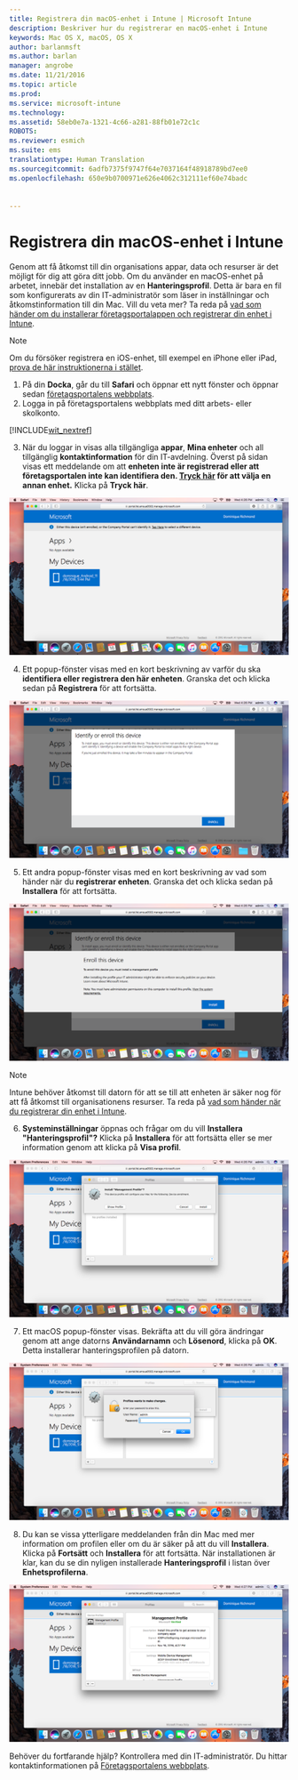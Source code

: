 ```yaml
---
title: Registrera din macOS-enhet i Intune | Microsoft Intune
description: Beskriver hur du registrerar en macOS-enhet i Intune
keywords: Mac OS X, macOS, OS X
author: barlanmsft
ms.author: barlan
manager: angrobe
ms.date: 11/21/2016
ms.topic: article
ms.prod: 
ms.service: microsoft-intune
ms.technology: 
ms.assetid: 58eb0e7a-1321-4c66-a281-88fb01e72c1c
ROBOTS: 
ms.reviewer: esmich
ms.suite: ems
translationtype: Human Translation
ms.sourcegitcommit: 6adfb7375f9747f64e7037164f48918789bd7ee0
ms.openlocfilehash: 650e9b0700971e626e4062c312111ef60e74badc


---
```


# <a name="enroll-your-macos-device-in-intune"></a>Registrera din macOS-enhet i Intune

Genom att få åtkomst till din organisations appar, data och resurser är det möjligt för dig att göra ditt jobb. Om du använder en macOS-enhet på arbetet, innebär det installation av en __Hanteringsprofil__. Detta är bara en fil som konfigurerats av din IT-administratör som läser in inställningar och åtkomstinformation till din Mac. Vill du veta mer? Ta reda på [vad som händer om du installerar företagsportalappen och registrerar din enhet i Intune](what-happens-if-you-install-the-company-portal-app-and-enroll-your-device-in-intune-ios.md).

  > [!NOTE]
  > Om du försöker registrera en iOS-enhet, till exempel en iPhone eller iPad, [prova de här instruktionerna i stället](enroll-your-device-in-intune-ios.md).

1. På din __Docka__, går du till __Safari__ och öppnar ett nytt fönster och öppnar sedan [företagsportalens webbplats](http://portal.manage.microsoft.com).
2. Logga in på företagsportalens webbplats med ditt arbets- eller skolkonto.

  [!INCLUDE[wit_nextref](../includes/end-user-password-guidance.md)]

3. När du loggar in visas alla tillgängliga __appar__, __Mina enheter__ och all tillgänglig __kontaktinformation__ för din IT-avdelning. Överst på sidan visas ett meddelande om att **enheten inte är registrerad eller att företagsportalen inte kan identifiera den. <u>Tryck här</u> för att välja en annan enhet.** Klicka på __Tryck här__.

 ![Landningssida för macOS-företagsportal](./media/macOS_enroll_001_landing_page.png)

4. Ett popup-fönster visas med en kort beskrivning av varför du ska __identifiera eller registrera den här enheten__. Granska det och klicka sedan på __Registrera__ för att fortsätta.

 ![Identifiera eller registrera den här macOS-enheten](./media/macOS_enroll_002_IDenroll_popup.png)

5. Ett andra popup-fönster visas med en kort beskrivning av vad som händer när du __registrerar enheten__. Granska det och klicka sedan på __Installera__ för att fortsätta.

 ![Registrera den här macOS-enheten](./media/macOS_enroll_003_enroll_popup.png)

  > [!NOTE]
  > Intune behöver åtkomst till datorn för att se till att enheten är säker nog för att få åtkomst till organisationens resurser. Ta reda på [vad som händer när du registrerar din enhet i Intune](what-happens-if-you-install-the-Company-Portal-app-and-enroll-your-device-in-intune-ios.md).

6. __Systeminställningar__ öppnas och frågar om du vill __Installera "Hanteringsprofil"?__ Klicka på __Installera__ för att fortsätta eller se mer information genom att klicka på __Visa profil__.

 ![Installera Hanteringsprofil](./media/macOS_enroll_004_sysprefs_mgmt_profile.png)

7. Ett macOS popup-fönster visas. Bekräfta att du vill göra ändringar genom att ange datorns __Användarnamn__ och __Lösenord__, klicka på __OK__. Detta installerar hanteringsprofilen på datorn.

 ![Installerings-popup för macOS-profil](./media/macOS_enroll_005_sysprefs_admin_login.png)

8. Du kan se vissa ytterligare meddelanden från din Mac med mer information om profilen eller om du är säker på att du vill __Installera__. Klicka på __Fortsätt__ och __Installera__ för att fortsätta. När installationen är klar, kan du se din nyligen installerade __Hanteringsprofil__ i listan över __Enhetsprofilerna__.

 ![macOS-profilen installerad](./media/macOS_enroll_006_sysprefs_installed_profile.png)

Behöver du fortfarande hjälp? Kontrollera med din IT-administratör. Du hittar kontaktinformationen på [Företagsportalens webbplats](http://portal.manage.microsoft.com).



<!--HONumber=Dec16_HO2-->


